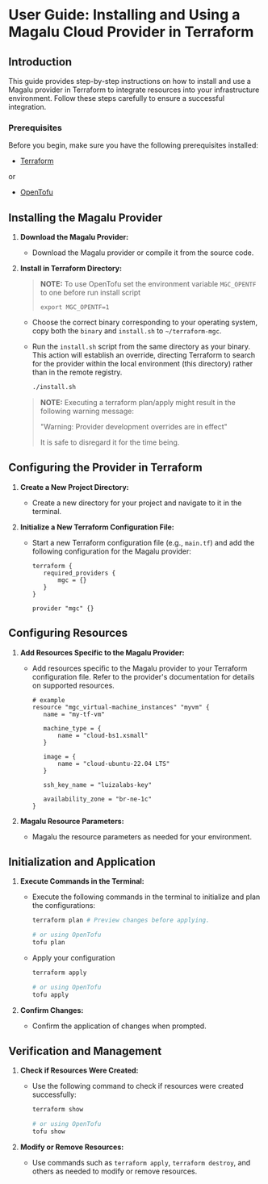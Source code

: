 # User Guide: Installing and Using a Magalu Cloud Provider in Terraform

## Introduction

This guide provides step-by-step instructions on how to install and use a Magalu provider in Terraform to integrate resources into your infrastructure environment. Follow these steps carefully to ensure a successful integration.

### Prerequisites

Before you begin, make sure you have the following prerequisites installed:

- [Terraform](https://www.terraform.io/downloads.html)

or

- [OpenTofu](https://opentofu.org/docs/intro/install/)

## Installing the Magalu Provider

1.  **Download the Magalu Provider:**

    - Download the Magalu provider or compile it from the source code.

2.  **Install in Terraform Directory:**

    > **NOTE:**
    > To use OpenTofu set the environment variable `MGC_OPENTF` to one before run install script
    >
    > ```shell
    > export MGC_OPENTF=1
    > ```

    - Choose the correct binary corresponding to your operating system, copy both the `binary` and `install.sh` to `~/terraform-mgc`.

    - Run the `install.sh` script from the same directory as your binary. This action will establish an override, directing Terraform to search for the provider within the local environment (this directory) rather than in the remote registry.

      ```sh
      ./install.sh
      ```

    > **NOTE:**
    > Executing a terraform plan/apply might result in the following warning message:
    >
    > "Warning: Provider development overrides are in effect"
    >
    > It is safe to disregard it for the time being.

## Configuring the Provider in Terraform

1. **Create a New Project Directory:**

   - Create a new directory for your project and navigate to it in the terminal.

2. **Initialize a New Terraform Configuration File:**

   - Start a new Terraform configuration file (e.g., `main.tf`) and add the following configuration for the Magalu provider:

     ```hcl
     terraform {
        required_providers {
            mgc = {}
        }
     }

     provider "mgc" {}
     ```

## Configuring Resources

1. **Add Resources Specific to the Magalu Provider:**

   - Add resources specific to the Magalu provider to your Terraform configuration file. Refer to the provider's documentation for details on supported resources.

     ```hcl
     # example
     resource "mgc_virtual-machine_instances" "myvm" {
        name = "my-tf-vm"

        machine_type = {
            name = "cloud-bs1.xsmall"
        }

        image = {
            name = "cloud-ubuntu-22.04 LTS"
        }

        ssh_key_name = "luizalabs-key"

        availability_zone = "br-ne-1c"
     }
     ```

2. **Magalu Resource Parameters:**
   - Magalu the resource parameters as needed for your environment.

## Initialization and Application

1. **Execute Commands in the Terminal:**

   - Execute the following commands in the terminal to initialize and plan the configurations:

     ```sh
     terraform plan # Preview changes before applying.

     # or using OpenTofu
     tofu plan
     ```

   - Apply your configuration

     ```sh
     terraform apply

     # or using OpenTofu
     tofu apply
     ```

2. **Confirm Changes:**
   - Confirm the application of changes when prompted.

## Verification and Management

1. **Check if Resources Were Created:**

   - Use the following command to check if resources were created successfully:

     ```sh
     terraform show

     # or using OpenTofu
     tofu show
     ```

2. **Modify or Remove Resources:**
   - Use commands such as `terraform apply`, `terraform destroy`, and others as needed to modify or remove resources.
